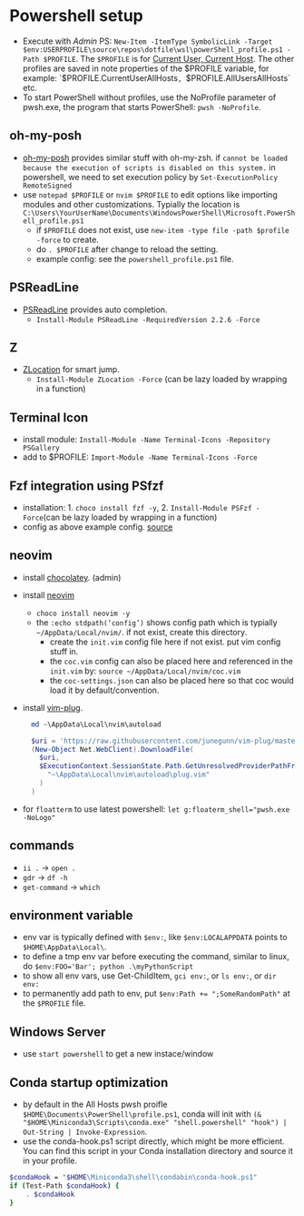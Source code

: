 # Powershell setup

- Execute with _Admin_ PS: `New-Item -ItemType SymbolicLink -Target $env:USERPROFILE\source\repos\dotfile\wsl\powerShell_profile.ps1 -Path $PROFILE`. The `$PROFILE` is for [Current User, Current Host](https://learn.microsoft.com/en-us/powershell/module/microsoft.powershell.core/about/about_profiles). The other profiles are saved in note properties of the $PROFILE variable, for example: `$PROFILE.CurrentUserAllHosts`, `$PROFILE.AllUsersAllHosts` etc.
- To start PowerShell without profiles, use the NoProfile parameter of pwsh.exe, the program that starts PowerShell: `pwsh -NoProfile`.

## oh-my-posh

- [oh-my-posh](https://github.com/JanDeDobbeleer/oh-my-posh) provides similar stuff with oh-my-zsh.
  if `cannot be loaded because the execution of scripts is disabled on this system.` in powershell, we need to set execution policy by `Set-ExecutionPolicy RemoteSigned`
- use `notepad $PROFILE` or `nvim $PROFILE` to edit options like importing modules and other customizations. Typially the location is `C:\Users\YourUserName\Documents\WindowsPowerShell\Microsoft.PowerShell_profile.ps1`
  - if `$PROFILE` does not exist, use `new-item -type file -path $profile -force` to create.
  - do `. $PROFILE` after change to reload the setting.
  - example config: see the `powershell_profile.ps1` file.

## PSReadLine

- [PSReadLine](https://devblogs.microsoft.com/powershell/announcing-psreadline-2-1-with-predictive-intellisense/?WT.mc_id=-blog-scottha) provides auto completion.
  - `Install-Module PSReadLine -RequiredVersion 2.2.6 -Force`

## Z

- [ZLocation](https://github.com/vors/ZLocation) for smart jump.
  - `Install-Module ZLocation -Force` (can be lazy loaded by wrapping in a function)

## Terminal Icon

- install module: `Install-Module -Name Terminal-Icons -Repository PSGallery`
- add to $PROFILE: `Import-Module -Name Terminal-Icons -Force`

## Fzf integration using PSfzf

- installation: 1. `choco install fzf -y`, 2. `Install-Module PSFzf -Force`(can be lazy loaded by wrapping in a function)
- config as above example config. [source](https://www.damirscorner.com/blog/posts/20211119-PowerShellModulesForABetterCommandLine.html)

## neovim

- install [chocolatey](https://community.chocolatey.org/courses/installation/installing?method=install-from-powershell-v3). (admin)
- install [neovim](https://community.chocolatey.org/packages/neovim)
  - `choco install neovim -y`
  - the `:echo stdpath(‘config’)` shows config path which is typially `~/AppData/Local/nvim/`. if not exist, create this directory.
    - create the `init.vim` config file here if not exist. put vim config stuff in.
    - the `coc.vim` config can also be placed here and referenced in the `init.vim` by: `source ~/AppData/Local/nvim/coc.vim`
    - the `coc-settings.json` can also be placed here so that coc would load it by default/convention.
- install [vim-plug](https://dev.to/ritikadas/using-neovim-as-an-effortless-way-to-edit-code-installation-and-setup-guide-for-windows-10-5dhc).

  ```powershell
    md ~\AppData\Local\nvim\autoload

    $uri = 'https://raw.githubusercontent.com/junegunn/vim-plug/master/plug.vim'
    (New-Object Net.WebClient).DownloadFile(
      $uri,
      $ExecutionContext.SessionState.Path.GetUnresolvedProviderPathFromPSPath(
        "~\AppData\Local\nvim\autoload\plug.vim"
      )
    )
  ```

- for `floatterm` to use latest powershell: `let g:floaterm_shell="pwsh.exe -NoLogo"`

## commands

- `ii .` -> `open .`
- `gdr` -> `df -h`
- `get-command` -> `which`

## environment variable

- env var is typically defined with `$env:`, like `$env:LOCALAPPDATA` points to `$HOME\AppData\Local\`.
- to define a tmp env var before executing the command, similar to linux, do `$env:FOO='Bar'; python .\myPythonScript`
- to show all env vars, use Get-ChildItem, `gci env:`, or `ls env:`, or `dir env:`
- to permanently add path to env, put `$env:Path += ";SomeRandomPath"` at the `$PROFILE` file.

## Windows Server

- use `start powershell` to get a new instace/window

## Conda startup optimization

- by default in the All Hosts pwsh proifle `$HOME\Documents\PowerShell\profile.ps1`, conda will init with `(& "$HOME\Miniconda3\Scripts\conda.exe" "shell.powershell" "hook") | Out-String | Invoke-Expression`.
- use the conda-hook.ps1 script directly, which might be more efficient. You can find this script in your Conda installation directory and source it in your profile.

```sh
$condaHook = "$HOME\Miniconda3\shell\condabin\conda-hook.ps1"
if (Test-Path $condaHook) {
    . $condaHook
}

```
